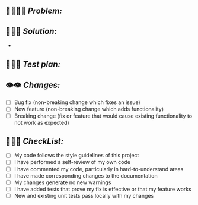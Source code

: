 
## 🚨🤦🏽🚨 *Problem:*
 <!-- what one thing are you doing? bug? refactor? feature? Please describe the problem you're trying to solve -->
## 🌟💡🌟 *Solution:*
<!-- how are you solving this simply and elegantly? -->
- 
## 🤔💬🤔 *Test plan:*
<!-- what's your proof this works? unit tests? staging? If you want reviewer to click-test, include specific instructions -->

## 👁‍👁‍ *Changes:*
 <!-- what was the upfront planning that went into this? -->
- [ ] Bug fix (non-breaking change which fixes an issue)
- [ ] New feature (non-breaking change which adds functionality)
- [ ] Breaking change (fix or feature that would cause existing functionality to not work as expected)  
##  💠✅💠 *CheckList:* 
  <!-- Overview of your task  -->
- [ ] My code follows the style guidelines of this project
- [ ] I have performed a self-review of my own code
- [ ] I have commented my code, particularly in hard-to-understand areas
- [ ] I have made corresponding changes to the documentation
- [ ] My changes generate no new warnings
- [ ] I have added tests that prove my fix is effective or that my feature works
- [ ] New and existing unit tests pass locally with my changes
